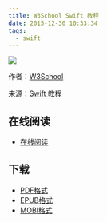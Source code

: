 ```yaml
---
title: W3School Swift 教程
date: 2015-12-30 10:33:34
tags:
  - swift
---
```


![](https://ek8whxe.cloudimg.io/s/width/226/https://www.gitbook.com/cover/book/wizardforcel/w3school-swift.jpg?build=1451442702721&v=12.0.2)

作者：[W3School](http://www.w3cschool.cc/)

来源：[Swift 教程](http://www.w3cschool.cc/swift/swift-tutorial.html)

<!--more-->

## 在线阅读 ##

+ [在线阅读](https://www.gitbook.com/book/wizardforcel/w3school-swift/details)

## 下载 ##

+ [PDF格式](https://www.gitbook.com/download/pdf/book/wizardforcel/w3school-swift)
+ [EPUB格式](https://www.gitbook.com/download/epub/book/wizardforcel/w3school-swift)
+ [MOBI格式](https://www.gitbook.com/download/mobi/book/wizardforcel/w3school-swift)